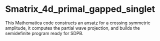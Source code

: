 # Smatrix_4d_primal_gapped_singlet

This Mathematica code constructs an ansatz for a crossing symmetric amplitude, it computes the partial wave projection, and builds the semidefinite program ready for SDPB.
